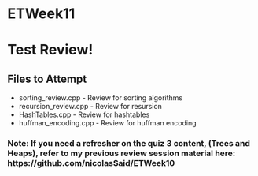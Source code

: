 # ETWeek11

<h1>Test Review!</h1>

<h2>Files to Attempt</h2>
<ul>
    <li> sorting_review.cpp - Review for sorting algorithms
    <li> recursion_review.cpp - Review for resursion
    <li> HashTables.cpp - Review for hashtables
    <li> huffman_encoding.cpp - Review for huffman encoding
</ul>

<h3> Note: If you need a refresher on the quiz 3 content, (Trees and Heaps), refer to my previous review session material here: https://github.com/nicolasSaid/ETWeek10</h3>
